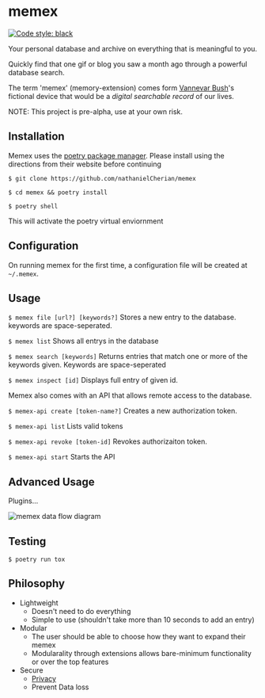 # memex

<a href="https://github.com/psf/black"><img alt="Code style: black" src="https://img.shields.io/badge/code%20style-black-000000.svg"></a>

Your personal database and archive on everything that is meaningful to you.

Quickly find that one gif or blog you saw a month ago through a powerful database search.

The term 'memex' (memory-extension) comes form [Vannevar Bush](https://en.wikipedia.org/wiki/Memex)'s fictional device that would be a *digital searchable record* of our lives.


NOTE: This project is pre-alpha, use at your own risk.

## Installation
Memex uses the [poetry package manager](https://python-poetry.org/). Please install using the directions from their website before continuing

```$ git clone https://github.com/nathanielCherian/memex```

```$ cd memex && poetry install```

```$ poetry shell```

This will activate the poetry virtual enviornment

## Configuration
On running memex for the first time, a configuration file will be created at ```~/.memex```.

## Usage
```$ memex file [url?] [keywords?]```
Stores a new entry to the database. keywords are space-seperated.

```$ memex list```
Shows all entrys in the database

```$ memex search [keywords]```
Returns entries that match one or more of the keywords given. Keywords are space-seperated

```$ memex inspect [id]```
Displays full entry of given id.

Memex also comes with an API that allows remote access to the database.

```$ memex-api create [token-name?]```
Creates a new authorization token.

```$ memex-api list```
Lists valid tokens

```$ memex-api revoke [token-id]```
Revokes authorizaiton token.

```$ memex-api start```
Starts the API


## Advanced Usage
Plugins...

![memex data flow diagram](/media/memex-flow.png)


## Testing

```$ poetry run tox ```

## Philosophy
- Lightweight
    - Doesn't need to do everything
    - Simple to use (shouldn't take more than 10 seconds to add an entry)
- Modular
    - The user should be able to choose how they want to expand their memex
    - Modularality through extensions allows bare-minimum functionality or over the top features
- Secure
    - [Privacy](https://userdatamanifesto.org/)
    - Prevent Data loss 
